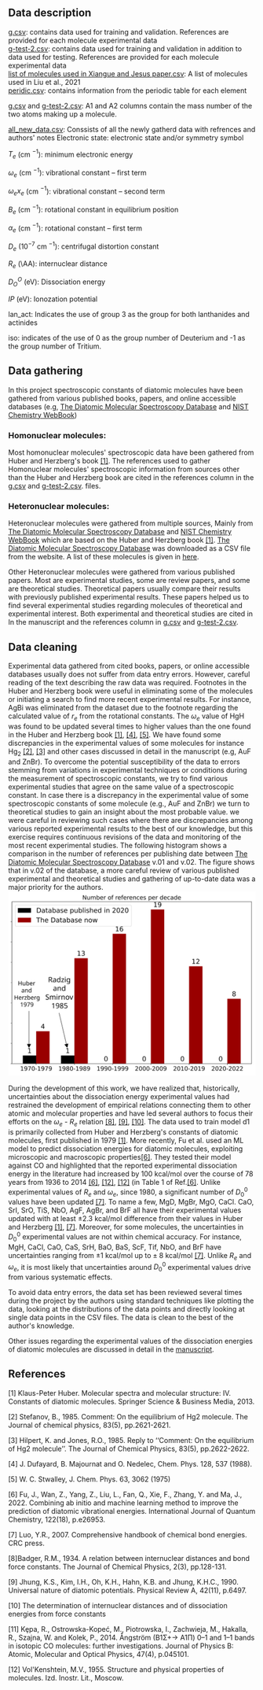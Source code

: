 ## Data description
[g.csv](https://github.com/Mahmoud-Ibrahim-Mamrstein/Spectroscopic-constants-from-atomic-properties/blob/b7fe30b53feceacd9d0e9ae47eeb9ef755adcce5/data/g.csv): contains data used for training and validation. References are provided for each molecule experimental data \
[g-test-2.csv](https://github.com/Mahmoud-Ibrahim-Mamrstein/Spectroscopic-constants-from-atomic-properties/blob/b7fe30b53feceacd9d0e9ae47eeb9ef755adcce5/data/g-test-2.csv): contains data used for training and validation in addition to data used for testing. References are provided for each molecule experimental data \
[list of molecules used in Xiangue and Jesus paper.csv](https://github.com/Mahmoud-Ibrahim-Mamrstein/Spectroscopic-constants-from-atomic-properties/blob/ece9ce778381e0e7a83e75dc29c02950d5a4bd62/data/list%20of%20molecules%20used%20in%20Xiangue%20and%20Jesus%20paper.csv): A list of molecules used in Liu et al., 2021 \
[peridic.csv](https://github.com/Mahmoud-Ibrahim-Mamrstein/Spectroscopic-constants-from-atomic-properties/blob/ece9ce778381e0e7a83e75dc29c02950d5a4bd62/data/peridic.csv): contains information from the periodic table for each element

[g.csv](https://github.com/Mahmoud-Ibrahim-Mamrstein/Spectroscopic-constants-from-atomic-properties/blob/b7fe30b53feceacd9d0e9ae47eeb9ef755adcce5/data/g.csv) and [g-test-2.csv](https://github.com/Mahmoud-Ibrahim-Mamrstein/Spectroscopic-constants-from-atomic-properties/blob/b7fe30b53feceacd9d0e9ae47eeb9ef755adcce5/data/g-test-2.csv): A1 and A2 columns contain the mass number of the two atoms making up a molecule. 


[all_new_data.csv](https://github.com/Mahmoud-Ibrahim-Mamrstein/Spectroscopic-constants-from-atomic-properties/blob/8fb6627a3cf221a32150bc9b43dcf659b3174bb7/data/all_new_data.csv): Conssists of all the newly gatherd data with refrences and authors' notes
Electronic state: electronic state and/or symmetry symbol

$T_e$  (cm $^{-1}$):  minimum electronic energy 

$\omega_e$ (cm $^{-1}$): vibrational constant – first term

$\omega_ex_e$ (cm $^{-1}$): vibrational constant – second term 

$B_e$ (cm $^{-1}$): rotational constant in equilibrium position

$\alpha_e$ (cm $^{-1}$): rotational constant – first term

$D_e$ ($10^{-7}$ cm $^{-1}$): 	centrifugal distortion constant

$R_e$ (\AA): internuclear distance

$D_O^O$ (eV): Dissociation energy

$IP$ (eV): Ionozation potential

lan_act: Indicates the use of group 3 as the group for both lanthanides and actinides

iso: indicates of the use of 0 as the group number of Deuterium and -1 as the group number of Tritium.
 
## Data gathering

In this project spectroscopic constants of diatomic molecules have been gathered from various published books, papers, and online accessible databases (e.g, [The Diatomic Molecular Spectroscopy Database](https://rios.mp.fhi.mpg.de/index.php) and [NIST Chemistry WebBook](https://webbook.nist.gov/chemistry/))
### Homonuclear molecules:
Most homonuclear molecules' spectroscopic data have been gathered from Huber and Herzberg's book [[1]](#1). The references used to gather Homonuclear molecules' spectroscopic information from sources other than the Huber and Herzberg book are cited in the references column in the [g.csv](https://github.com/Mahmoud-Ibrahim-Mamrstein/Spectroscopic-constants-from-atomic-properties/blob/b7fe30b53feceacd9d0e9ae47eeb9ef755adcce5/data/g.csv) and [g-test-2.csv](https://github.com/Mahmoud-Ibrahim-Mamrstein/Spectroscopic-constants-from-atomic-properties/blob/b7fe30b53feceacd9d0e9ae47eeb9ef755adcce5/data/g-test-2.csv). files.

### Heteronuclear molecules:

Heteronuclear molecules were gathered from multiple sources, Mainly from [The Diatomic Molecular Spectroscopy Database](https://rios.mp.fhi.mpg.de/index.php) and [NIST Chemistry WebBook](https://webbook.nist.gov/chemistry/) which are based on the Huber and Herzberg book [[1]](#1). [The Diatomic Molecular Spectroscopy Database](https://rios.mp.fhi.mpg.de/index.php) was downloaded as a CSV file from the website. A list of these molecules is given in [here](https://github.com/Mahmoud-Ibrahim-Mamrstein/Spectroscopic-constants-from-atomic-properties/blob/4b6ece83b0bcaf2c5a5627ecb45ba02f5a4d9612/data/list%20of%20molecules%20used%20in%20Xiangue%20and%20Jesus%20paper.csv).

Other Heteronuclear molecules were gathered from various published papers. Most are experimental studies, some are review papers, and some are theoretical studies. Theoretical papers usually compare their results with previously published experimental results. These papers helped us to find several experimental studies regarding molecules of theoretical and experimental interest. Both experimental and theoretical studies are cited in In the manuscript and the references column in [g.csv](https://github.com/Mahmoud-Ibrahim-Mamrstein/Spectroscopic-constants-from-atomic-properties/blob/b7fe30b53feceacd9d0e9ae47eeb9ef755adcce5/data/g.csv) and [g-test-2.csv](https://github.com/Mahmoud-Ibrahim-Mamrstein/Spectroscopic-constants-from-atomic-properties/blob/b7fe30b53feceacd9d0e9ae47eeb9ef755adcce5/data/g-test-2.csv).       

## Data cleaning
Experimental data gathered from cited books, papers, or online accessible databases usually does not suffer from data entry errors. However, careful reading of the text describing the raw data was required. Footnotes in the Huber and Herzberg book were useful in eliminating some of the molecules or initiating a search to find more recent experimental results. For instance, AgBi was eliminated from the dataset due to the footnote regarding the calculated value of $r_e$ from the rotational constants. The $\omega_e$ value of HgH was found to be updated several times to higher values than the one found in the Huber and Herzberg book [[1]](#1), [[4]](#4), [[5]](#5). We have found some discrepancies in the experimental values of some molecules for instance $\text{Hg}_2$ [[2]](#2), [[3]](#3) and other cases discussed in detail in the manuscript (e.g, AuF and ZnBr). To overcome the potential susceptibility of the data to errors stemming from variations in experimental techniques or conditions during the measurement of spectroscopic constants, we try to find various experimental studies that agree on the same value of a spectroscopic constant. In case there is a discrepancy in the experimental value of some spectroscopic constants of some molecule (e.g., AuF and ZnBr) we turn to theoretical studies to gain an insight about the most probable value. we were careful in reviewing such cases where there are discrepancies among various reported experimental results to the best of our knowledge, but this exercise requires continuous revisions of the data and monitoring of the most recent experimental studies. The following histogram shows a comparison in the number of references per publishing date between [The Diatomic Molecular Spectroscopy Database](https://rios.mp.fhi.mpg.de/index.php) v.01 and v.02. The figure shows that in v.02 of the database, a more careful review of various published experimental and theoretical studies and gathering of up-to-date data was a major priority for the authors.   
![Alt text](https://github.com/Mahmoud-Ibrahim-Mamrstein/Spectroscopic-constants-from-atomic-properties/blob/71bebc2184c9a4746bf4c106f14a8287386f23cf/refrences%20_compare.svg)

During the development of this work, we have realized that, historically, uncertainties about the dissociation energy experimental values had restrained the development of empirical relations connecting them to other atomic and molecular properties and have led several authors to focus their efforts on the $\omega_e$ - $R_e$ relation [[8]](#8), [[9]](#9), [[10]](#10). The data used to train model d1 is primarily collected from Huber and Herzberg's constants of diatomic molecules, first published in 1979 [[1]](#1). More recently, Fu et al. used an ML model to predict dissociation energies for diatomic molecules, exploiting microscopic and macroscopic properties[[6]](#6). They tested their model against CO and highlighted that the reported experimental dissociation energy in the literature had increased by 100 kcal/mol over the course of 78 years from 1936 to 2014 [[6]](#6), [[12]](#12), [[12]](#12) (in Table 1 of Ref.[[6]](#6). Unlike experimental values of $R_e$ and $\omega_e$, since 1980, a significant number of $D_0^0$ values have been updated [[7]](#7). To name a few, MgD, MgBr, MgO, CaCl. CaO, SrI, SrO, TiS, NbO, AgF, AgBr, and BrF all have their experimental values updated with at least  $\pm 2.3 \ \text{kcal/mol}$ difference from their values in Huber and Herzberg [[1]](#1), [[7]](#7). Moreover, for some molecules, the uncertainties in $D_0^0$ experimental values are not within chemical accuracy. For instance, MgH, CaCl, CaO, CaS, SrH, BaO, BaS, ScF, Tif, NbO, and BrF have uncertainties ranging from $\pm 1 \ \text{kcal/mol} \ \text{up to} \pm 8 \  \text{kcal/mol}$ [[7]](#7). Unlike $R_e$ and $\omega_e$, it is most likely that uncertainties around $D_0^0$ experimental values drive from various systematic effects.


To avoid data entry errors, the data set has been reviewed several times during the project by the authors using standard techniques like plotting the data, looking at the distributions of the data points and directly looking at single data points in the CSV files. The data is clean to the best of the author's knowledge.

Other issues regarding the experimental values of the dissociation energies of diatomic molecules are discussed in detail in the [manuscript](https://github.com/Mahmoud-Ibrahim-Mamrstein/Spectroscopic-constants-from-atomic-properties/blob/a68fdfea6013637c6956adae616f566831263065/Manuscript.pdf). 


 ## References
<a id="1">[1]</a> 
Klaus-Peter Huber. Molecular spectra and molecular structure: IV. Constants of diatomic
molecules. Springer Science & Business Media, 2013.

<a id="2">[2]</a> 
Stefanov, B., 1985. Comment: On the equilibrium of Hg2 molecule. The Journal of chemical physics, 83(5), pp.2621-2621.

<a id="3">[3]</a> 
Hilpert, K. and Jones, R.O., 1985. Reply to ‘‘Comment: On the equilibrium of Hg2 molecule’’. The Journal of Chemical Physics, 83(5), pp.2622-2622.


<a id="4">[4]</a>  J. Dufayard, B. Majournat and O. Nedelec, Chem. Phys. 128, 537 (1988).

<a id="5">[5]</a> W. C. Stwalley, J. Chem. Phys. 63, 3062 (1975)

<a id="6">[6]</a> Fu, J., Wan, Z., Yang, Z., Liu, L., Fan, Q., Xie, F., Zhang, Y. and Ma, J., 2022. Combining ab initio and machine learning method to improve the prediction of diatomic vibrational energies. International Journal of Quantum Chemistry, 122(18), p.e26953.

<a id="7">[7]</a> Luo, Y.R., 2007. Comprehensive handbook of chemical bond energies. CRC press.

<a id="8">[8]</a>Badger, R.M., 1934. A relation between internuclear distances and bond force constants. The Journal of Chemical Physics, 2(3), pp.128-131.

<a id="9">[9] Jhung, K.S., Kim, I.H., Oh, K.H., Hahn, K.B. and Jhung, K.H.C., 1990. Universal nature of diatomic potentials. Physical Review A, 42(11), p.6497.

<a id="10">[10] The determination of internuclear distances and of dissociation energies from force constants

<a id="11">[11] Kȩpa, R., Ostrowska-Kopeć, M., Piotrowska, I., Zachwieja, M., Hakalla, R., Szajna, W. and Kolek, P., 2014. Ångström (B1Σ+→ A1Π) 0–1 and 1–1 bands in isotopic CO molecules: further investigations. Journal of Physics B: Atomic, Molecular and Optical Physics, 47(4), p.045101.

<a id="12">[12] Vol'Kenshtein, M.V., 1955. Structure and physical properties of molecules. Izd. Inostr. Lit., Moscow.
